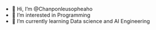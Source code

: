 - 👋 Hi, I’m @Chanponleusopheaho
- 👀 I’m interested in Programming 
- 🌱 I’m currently learning Data science and AI Engineering 
